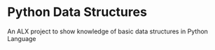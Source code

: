 # Python Data Structures

An ALX project to show knowledge of basic data structures in Python Language
